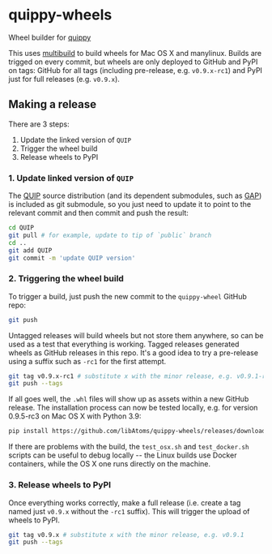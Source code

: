 # quippy-wheels

Wheel builder for [quippy](https://github.com/libAtoms/QUIP)

This uses [multibuild](https://github.com/matthew-brett/multibuild) to build
wheels for Mac OS X and manylinux.  Builds are trigged on every commit, but
wheels are only deployed to GitHub and PyPI on tags: GitHub for all
tags (including pre-release, e.g. `v0.9.x-rc1`) and PyPI just for full
releases (e.g. `v0.9.x`).

## Making a release

There are 3 steps:
1. Update the linked version of `QUIP`
2. Trigger the wheel build
3. Release wheels to PyPI

### 1. Update linked version of `QUIP`

The [QUIP](https://github.com/libAtoms/QUIP) source distribution (and its
dependent submodules, such as [GAP](https://github.com/libAtoms/QUIP)) is
included as git submodule, so you just need to update it to point to the
relevant commit and then commit and push the result:

```bash
cd QUIP
git pull # for example, update to tip of `public` branch
cd ..
git add QUIP
git commit -m 'update QUIP version'
```

### 2. Triggering the wheel build

To trigger a build, just push the new commit to the `quippy-wheel` GitHub repo:

```bash
git push
```

Untagged releases will build wheels but not store them anywhere, so can be used
as a test that everything is working. Tagged releases generated wheels as GitHub
releases in this repo. It's a good idea to try a pre-release using a suffix such
as `-rc1` for the first attempt.

```bash
git tag v0.9.x-rc1 # substitute x with the minor release, e.g. v0.9.1-rc1
git push --tags
```

If all goes well, the `.whl` files will show up as assets within a new GitHub
release. The installation process can now be tested locally, e.g. for 
version 0.9.5-rc3 on Mac OS X with Python 3.9:

```bash
pip install https://github.com/libAtoms/quippy-wheels/releases/download/v0.9.5-rc3/quippy_ase-0.9.5rc3-cp39-cp39-macosx_10_10_x86_64.whl
```

If there are problems with the build, the `test_osx.sh` and `test_docker.sh`
scripts can be useful to debug locally -- the Linux builds use Docker
containers, while the OS X one runs directly on the machine.

### 3. Release wheels to PyPI

Once everything works correctly, make a full release (i.e. create a tag named
just `v0.9.x` without the `-rc1` suffix). This will trigger the upload of wheels
to PyPI.

```bash
git tag v0.9.x # substitute x with the minor release, e.g. v0.9.1
git push --tags
```
